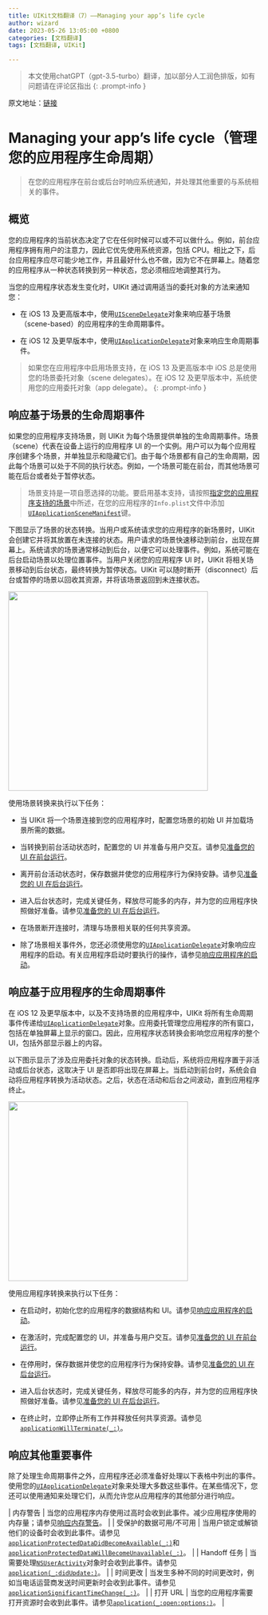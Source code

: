 ```yaml
---
title: UIKit文档翻译（7）——Managing your app’s life cycle
author: wizard
date: 2023-05-26 13:05:00 +0800
categories: [文档翻译]
tags: [文档翻译, UIKit]

---
```


> 本文使用chatGPT（gpt-3.5-turbo）翻译，加以部分人工润色排版，如有问题请在评论区指出
{: .prompt-info }

原文地址：[链接](https://developer.apple.com/documentation/uikit/app_and_environment/managing_your_app_s_life_cycle)

# Managing your app’s life cycle（管理您的应用程序生命周期）

> 在您的应用程序在前台或后台时响应系统通知，并处理其他重要的与系统相关的事件。

## 概览

您的应用程序的当前状态决定了它在任何时候可以或不可以做什么。例如，前台应用程序拥有用户的注意力，因此它优先使用系统资源，包括 CPU。相比之下，后台应用程序应尽可能少地工作，并且最好什么也不做，因为它不在屏幕上。随着您的应用程序从一种状态转换到另一种状态，您必须相应地调整其行为。

当您的应用程序状态发生变化时，UIKit 通过调用适当的委托对象的方法来通知您：

* 在 iOS 13 及更高版本中，使用[`UISceneDelegate`](https://developer.apple.com/documentation/uikit/uiscenedelegate)对象来响应基于场景（scene-based）的应用程序的生命周期事件。

* 在 iOS 12 及更早版本中，使用[`UIApplicationDelegate`](https://developer.apple.com/documentation/uikit/uiapplicationdelegate)对象来响应生命周期事件。

> 如果您在应用程序中启用场景支持，在 iOS 13 及更高版本中 iOS 总是使用您的场景委托对象（scene delegates）。在 iOS 12 及更早版本中，系统使用您的应用委托对象（app delegate）。
{: .prompt-info }

## 响应基于场景的生命周期事件

如果您的应用程序支持场景，则 UIKit 为每个场景提供单独的生命周期事件。场景（scene）代表在设备上运行的应用程序 UI 的一个实例。用户可以为每个应用程序创建多个场景，并单独显示和隐藏它们。由于每个场景都有自己的生命周期，因此每个场景可以处于不同的执行状态。例如，一个场景可能在前台，而其他场景可能在后台或者处于暂停状态。

> 场景支持是一项自愿选择的功能。要启用基本支持，请按照[指定您的应用程序支持的场景](https://developer.apple.com/documentation/uikit/app_and_environment/scenes/specifying_the_scenes_your_app_supports)中所述，在您的应用程序的`Info.plist`文件中添加[`UIApplicationSceneManifest`](https://developer.apple.com/documentation/bundleresources/information_property_list/uiapplicationscenemanifest)键。

下图显示了场景的状态转换。当用户或系统请求您的应用程序的新场景时，UIKit 会创建它并将其放置在未连接的状态。用户请求的场景快速移动到前台，出现在屏幕上。系统请求的场景通常移动到后台，以便它可以处理事件。例如，系统可能在后台启动场景以处理位置事件。当用户关闭您的应用程序 UI 时，UIKit 将相关场景移动到后台状态，最终转换为暂停状态。UIKit 可以随时断开（disconnect）后台或暂停的场景以回收其资源，并将该场景返回到未连接状态。

<img title="" src="https://docs-assets.developer.apple.com/published/8e113a7266/scene-state~dark@2x.png" alt="" data-align="center" width="400">

使用场景转换来执行以下任务：

* 当 UIKit 将一个场景连接到您的应用程序时，配置您场景的初始 UI 并加载场景所需的数据。

* 当转换到前台活动状态时，配置您的 UI 并准备与用户交互。请参见[准备您的 UI 在前台运行](https://developer.apple.com/documentation/uikit/app_and_environment/scenes/preparing_your_ui_to_run_in_the_foreground)。

* 离开前台活动状态时，保存数据并使您的应用程序行为保持安静。请参见[准备您的 UI 在后台运行](https://developer.apple.com/documentation/uikit/app_and_environment/scenes/preparing_your_ui_to_run_in_the_background)。

* 进入后台状态时，完成关键任务，释放尽可能多的内存，并为您的应用程序快照做好准备。请参见[准备您的 UI 在后台运行](https://developer.apple.com/documentation/uikit/app_and_environment/scenes/preparing_your_ui_to_run_in_the_background)。

* 在场景断开连接时，清理与场景相关联的任何共享资源。

* 除了场景相关事件外，您还必须使用您的[`UIApplicationDelegate`](https://developer.apple.com/documentation/uikit/uiapplicationdelegate)对象响应应用程序的启动。有关应用程序启动时要执行的操作，请参见[响应应用程序的启动](https://developer.apple.com/documentation/uikit/app_and_environment/responding_to_the_launch_of_your_app)。

## 响应基于应用程序的生命周期事件

在 iOS 12 及更早版本中，以及不支持场景的应用程序中，UIKit 将所有生命周期事件传递给[`UIApplicationDelegate`](https://developer.apple.com/documentation/uikit/uiapplicationdelegate)对象。应用委托管理您应用程序的所有窗口，包括在单独屏幕上显示的窗口。因此，应用程序状态转换会影响您应用程序的整个 UI，包括外部显示器上的内容。

以下图示显示了涉及应用委托对象的状态转换。启动后，系统将应用程序置于非活动或后台状态，这取决于 UI 是否即将出现在屏幕上。当启动到前台时，系统会自动将应用程序转换为活动状态。之后，状态在活动和后台之间波动，直到应用程序终止。

<img title="" src="https://docs-assets.developer.apple.com/published/e6ac158845/app-state~dark@2x.png" alt="" data-align="center" width="360">

使用应用程序转换来执行以下任务：

* 在启动时，初始化您的应用程序的数据结构和 UI。请参见[响应应用程序的启动](https://developer.apple.com/documentation/uikit/app_and_environment/responding_to_the_launch_of_your_app)。

* 在激活时，完成配置您的 UI，并准备与用户交互。请参见[准备您的 UI 在前台运行](https://developer.apple.com/documentation/uikit/app_and_environment/scenes/preparing_your_ui_to_run_in_the_foreground)。

* 在停用时，保存数据并使您的应用程序行为保持安静。请参见[准备您的 UI 在后台运行](https://developer.apple.com/documentation/uikit/app_and_environment/scenes/preparing_your_ui_to_run_in_the_background)。

* 进入后台状态时，完成关键任务，释放尽可能多的内存，并为您的应用程序快照做好准备。请参见[准备您的 UI 在后台运行](https://developer.apple.com/documentation/uikit/app_and_environment/scenes/preparing_your_ui_to_run_in_the_background)。

* 在终止时，立即停止所有工作并释放任何共享资源。请参见[`applicationWillTerminate(_:)`](https://developer.apple.com/documentation/uikit/uiapplicationdelegate/1623111-applicationwillterminate)。

## 响应其他重要事件

除了处理生命周期事件之外，应用程序还必须准备好处理以下表格中列出的事件。使用您的[`UIApplicationDelegate`](https://developer.apple.com/documentation/uikit/uiapplicationdelegate)对象来处理大多数这些事件。在某些情况下，您还可以使用通知来处理它们，从而允许您从应用程序的其他部分进行响应。

| 内存警告         | 当您的应用程序内存使用过高时会收到此事件。减少应用程序使用的内存量；请参见[响应内存警告](https://developer.apple.com/documentation/uikit/app_and_environment/managing_your_app_s_life_cycle/responding_to_memory_warnings)。                                                                                                                                                                                  |
| 受保护的数据可用/不可用 | 当用户锁定或解锁他们的设备时会收到此事件。请参见[`applicationProtectedDataDidBecomeAvailable(_:)`](https://developer.apple.com/documentation/uikit/uiapplicationdelegate/1623044-applicationprotecteddatadidbecom)和[`applicationProtectedDataWillBecomeUnavailable(_:)`](https://developer.apple.com/documentation/uikit/uiapplicationdelegate/1623019-applicationprotecteddatawillbeco)。 |
| Handoff 任务   | 当需要处理[`NSUserActivity`](https://developer.apple.com/documentation/foundation/nsuseractivity)对象时会收到此事件。请参见[`application(_:didUpdate:)`](https://developer.apple.com/documentation/uikit/uiapplicationdelegate/1622963-application)。                                                                                                                                |
| 时间更改         | 当发生多种不同的时间更改时，例如当电话运营商发送时间更新时会收到此事件。请参见[`applicationSignificantTimeChange(_:)`](https://developer.apple.com/documentation/uikit/uiapplicationdelegate/1622992-applicationsignificanttimechange)。                                                                                                                                                                  |
| 打开 URL       | 当您的应用程序需要打开资源时会收到此事件。请参见[`application(_:open:options:)`](https://developer.apple.com/documentation/uikit/uiapplicationdelegate/1623112-application)。                                                                                                                                                                                                              |